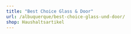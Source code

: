```yaml
---
title: "Best Choice Glass & Door"
url: /albuquerque/best-choice-glass-und-door/
shop: Haushaltsartikel
---
```

